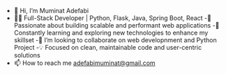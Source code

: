 - 👋 Hi, I’m Muminat Adefabi
- 👨‍💻 Full-Stack Developer | Python, Flask, Java, Spring Boot, React
-🔧 Passionate about building scalable and performant web applications
-🌱 Constantly learning and exploring new technologies to enhance my skillset
-💞️ I’m looking to collaborate on web developnment and Python Project
-💡 Focused on clean, maintainable code and user-centric solutions
- 📫 How to reach me adefabimuminat@gmail.com

<!---
Mhee-narh2328/Mhee-narh2328 is a ✨ special ✨ repository because its `README.md` (this file) appears on your GitHub profile.
You can click the Preview link to take a look at your changes.
--->

